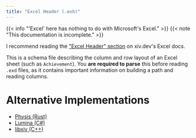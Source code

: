 ```yaml
---
title: "Excel Header (.exh)"
---
```


{{< info "'Excel' here has nothing to do with Microsoft's Excel." >}}
{{< note "This documentation is incomplete." >}}

I recommend reading the ["Excel Header" section](https://xiv.dev/game-data/file-formats/excel#excel-header-.exh) on xiv.dev's Excel docs.

This is a schema file describing the column and row layout of an Excel sheet (such as `Achievement`). You **are required to parse** this before reading `.exd` files, as it contains important information on building a path and reading columns.

# Alternative Implementations

* [Physis (Rust)](https://git.sr.ht/~redstrate/physis/tree/main/item/src/exh.rs)
* [Lumina (C#)](https://github.com/NotAdam/Lumina/blob/master/src/Lumina/Data/Files/Excel/ExcelHeaderFile.cs)
* [libxiv (C++)](https://git.sr.ht/~redstrate/libxiv/tree/main/item/src/exhparser.cpp)

